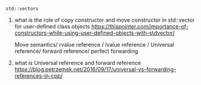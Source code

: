    std::vectors
1) what is the role of copy constructor and move constructor in std::vector for user-defined class objects
    https://thispointer.com/importance-of-constructors-while-using-user-defined-objects-with-stdvector/



    Move semantics/ rvalue reference / lvalue reference / Universal reference/ forward reference/ perfect forwarding
1) what is Universal reference and forward reference
    https://blog.petrzemek.net/2016/09/17/universal-vs-forwarding-references-in-cpp/

